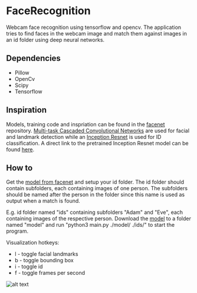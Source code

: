 # FaceRecognition
Webcam face recognition using tensorflow and opencv.
The application tries to find faces in the webcam image and match them against images in an id folder using deep neural networks.

## Dependencies
*   Pillow
*   OpenCv
*   Scipy
*   Tensorflow

## Inspiration
Models, training code and inspriation can be found in the [facenet](https://github.com/davidsandberg/facenet) repository.
[Multi-task Cascaded Convolutional Networks](https://kpzhang93.github.io/MTCNN_face_detection_alignment/index.html) are used for facial and landmark detection while an [Inception Resnet](https://arxiv.org/abs/1602.07261) is used for ID classification.
A direct link to the pretrained Inception Resnet model can be found [here](https://drive.google.com/file/d/0B5MzpY9kBtDVZ2RpVDYwWmxoSUk).

## How to
Get the [model from facenet](https://drive.google.com/file/d/0B5MzpY9kBtDVZ2RpVDYwWmxoSUk) and setup your id folder.
The id folder should contain subfolders, each containing images of one person. The subfolders should be named after the person in the folder since this name is used as output when a match is found.

E.g. id folder named "ids" containing subfolders "Adam" and "Eve", each containing images of the respective person. Download the [model](https://drive.google.com/file/d/0B5MzpY9kBtDVZ2RpVDYwWmxoSUk) to a folder named "model" and run "python3 main.py ./model/ ./ids/" to start the program.

Visualization hotkeys:
*   l - toggle facial landmarks
*   b - toggle bounding box
*   i - toggle id
*   f - toggle frames per second

![alt text](https://github.com/habrman/FaceRecognition/blob/master/example.png)